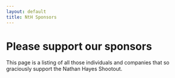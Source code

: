 ```yaml
---
layout: default
title: NtH Sponsors
---
```

# Please support our sponsors
This page is a listing of all those individuals and companies that so graciously support the Nathan Hayes Shootout.